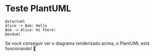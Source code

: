 # Teste PlantUML

```plantuml
@startuml
Alice -> Bob: Hello
Bob -> Alice: Hi there!
@enduml
```

Se você conseguir ver o diagrama renderizado acima, o PlantUML está funcionando! 🎉 